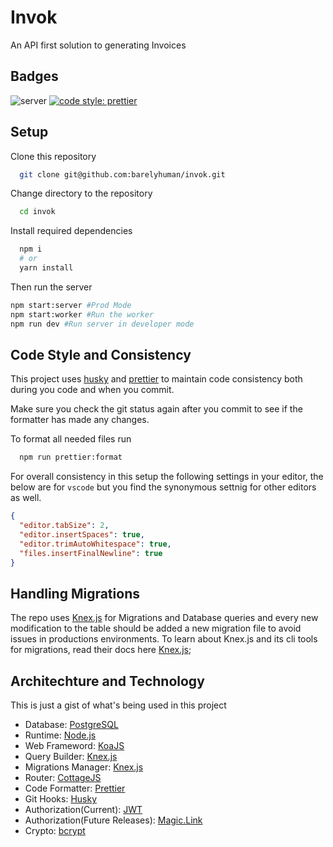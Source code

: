 # Invok

An API first solution to generating Invoices

## Badges

![server](https://github.com/barelyhuman/invok/workflows/server/badge.svg) [![code style: prettier](https://img.shields.io/badge/code_style-prettier-ff69b4.svg)](https://github.com/prettier/prettier)

## Setup

Clone this repository

```sh
  git clone git@github.com:barelyhuman/invok.git
```

Change directory to the repository

```sh
  cd invok
```

Install required dependencies

```sh
  npm i
  # or
  yarn install
```

Then run the server

```sh
npm start:server #Prod Mode
npm start:worker #Run the worker
npm run dev #Run server in developer mode
```

## Code Style and Consistency

This project uses [husky](https://github.com/typicode/husky) and [prettier](https://github.com/prettier/prettier) to maintain code consistency both during you code and when you commit.

Make sure you check the git status again after you commit to see if the formatter has made any changes.

To format all needed files run

```bash
  npm run prettier:format
```

For overall consistency in this setup the following settings in your editor, the below are for `vscode` but you find the synonymous settnig for other editors as well.

```json
{
  "editor.tabSize": 2,
  "editor.insertSpaces": true,
  "editor.trimAutoWhitespace": true,
  "files.insertFinalNewline": true
}
```

## Handling Migrations

The repo uses [Knex.js](http://knexjs.org/) for Migrations and Database queries and every new modification to the table should be added a new migration file to avoid issues in productions environments. To learn about Knex.js and its cli tools for migrations, read their docs here [Knex.js](http://knexjs.org/#Migrations);

## Architechture and Technology

This is just a gist of what's being used in this project

- Database: [PostgreSQL](https://www.postgresql.org/)
- Runtime: [Node.js](https://nodejs.org/)
- Web Frameword: [KoaJS](https://koajs.com/)
- Query Builder: [Knex.js](http://knexjs.org/)
- Migrations Manager: [Knex.js](http://knexjs.org/)
- Router: [CottageJS](https://github.com/therne/cottage)
- Code Formatter: [Prettier](https://github.com/prettier/prettier)
- Git Hooks: [Husky](https://github.com/typicode/husky)
- Authorization(Current): [JWT](https://www.npmjs.com/package/jsonwebtoken)
- Authorization(Future Releases): [Magic.Link](https://magic.link/)
- Crypto: [bcrypt](https://www.npmjs.com/package/bcrypt)
